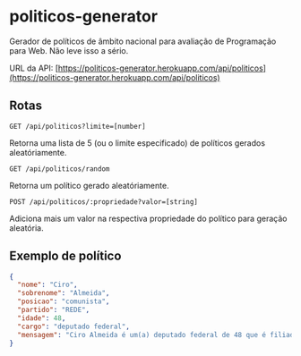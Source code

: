 # politicos-generator

Gerador de políticos de âmbito nacional para avaliação de Programação para Web.
Não leve isso a sério.

URL da API: [https://politicos-generator.herokuapp.com/api/politicos](https://politicos-generator.herokuapp.com/api/politicos)

## Rotas
`GET /api/politicos?limite=[number]`

Retorna uma lista de 5 (ou o limite especificado) de políticos gerados aleatóriamente.

`GET /api/politicos/random`

Retorna um político gerado aleatóriamente.

`POST /api/politicos/:propriedade?valor=[string]`

Adiciona mais um valor na respectiva propriedade do político para geração aleatória.

## Exemplo de político

```json
{
  "nome": "Ciro",
  "sobrenome": "Almeida",
  "posicao": "comunista",
  "partido": "REDE",
  "idade": 48,
  "cargo": "deputado federal",
  "mensagem": "Ciro Almeida é um(a) deputado federal de 48 que é filiado ao partido REDE de posição comunista."
}
```
